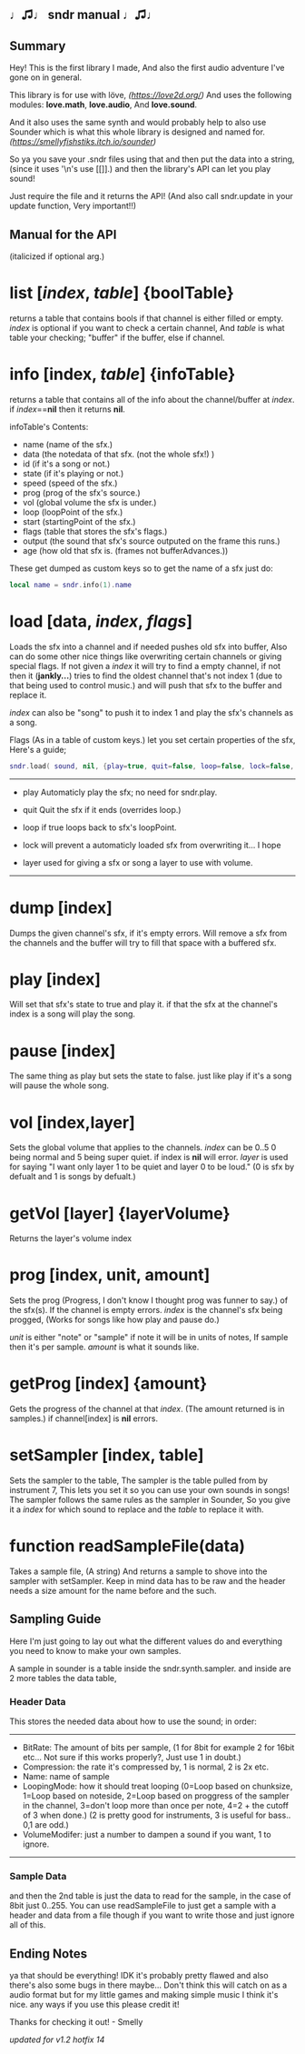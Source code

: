 **♩♫♩ sndr manual ♩♫♩**
-----------------------

Summary
-------

Hey! This is the first library I made,
And also the first audio adventure I've gone on in general.

This library is for use with löve, *(https://love2d.org/)*
And uses the following modules: **love.math**, **love.audio**, And **love.sound**.

And it also uses the same synth and would probably help to also use
Sounder which is what this whole library
is designed and named for. *(https://smellyfishstiks.itch.io/sounder)*

So ya you save your .sndr files using that and then put the data into a string,
(since it uses '\n's use [[]].)
and then the library's API can let you play sound!


Just require the file and it returns the API!
(And also call sndr.update in your update function, Very important!!)

Manual for the API
------------------
(italicized if optional arg.)



list [*index*, *table*] {boolTable}
===================================
returns a table that contains bools if that channel is either filled or empty.
*index* is optional if you want to check a certain channel,
And *table* is what table your checking; "buffer" if the buffer, else if channel.



info [index, *table*] {infoTable}
=================================
returns a table that contains all of the info about the channel/buffer at *index*.
if *index*==**nil** then it returns **nil**.

infoTable's Contents:
- name (name of the sfx.)
- data (the notedata of that sfx. (not the whole sfx!) )
- id (if it's a song or not.)
- state (if it's playing or not.)
- speed (speed of the sfx.)
- prog (prog of the sfx's source.)
- vol (global volume the sfx is under.)
- loop (loopPoint of the sfx.)
- start (startingPoint of the sfx.)
- flags (table that stores the sfx's flags.)
- output (the sound that sfx's source outputed on the frame this runs.)
- age (how old that sfx is. (frames not bufferAdvances.))

These get dumped as custom keys so to get the name of a sfx just do:
```lua
local name = sndr.info(1).name
```



load [data, *index*, *flags*]
=============================
Loads the sfx into a channel and if needed pushes old sfx into buffer,
Also can do some other nice things like overwriting certain
channels or giving special flags.
If not given a *index* it will try to find a empty channel, if not then
it (**jankly...**) tries to find the oldest channel
that's not index 1 (due to that being used to control music.)
and will push that sfx to the buffer and replace it.

*index* can also be "song" to push it to index 1 and play the sfx's channels
as a song.

Flags (As in a table of custom keys.) let you set certain properties of the sfx,
Here's a guide;
```lua
sndr.load( sound, nil, {play=true, quit=false, loop=false, lock=false, layer=0} )
```

---------------------------------------------------
 - play
 Automaticly play the sfx; no need for sndr.play.
 
 - quit
 Quit the sfx if it ends (overrides loop.)
 
 - loop
 if true loops back to sfx's loopPoint.
 
 - lock
 will prevent a automaticly loaded sfx from overwriting it... I hope
 
 - layer
 used for giving a sfx or song a layer to use with volume.
---------------------------------------------------



dump [index]
============
Dumps the given channel's sfx, if it's empty errors.
Will remove a sfx from the channels and the buffer will try to fill that
space with a buffered sfx.



play [index]
============
Will set that sfx's state to true and play it.
if that the sfx at the channel's index is a song will play the song.



pause [index]
=============
The same thing as play but sets the state to false.
just like play if it's a song will pause the whole song.



vol [index,layer]
===========
Sets the global volume that applies to the channels.
*index* can be 0..5 0 being normal and 5 being super quiet.
if index is **nil** will error.
*layer* is used for saying "I want only layer 1 to be quiet and layer 0 to be loud." (0 is sfx by defualt and 1 is songs by defualt.)



getVol [layer] {layerVolume}
=====================
Returns the layer's volume index



prog [index, unit, amount]
=========================
Sets the prog (Progress, I don't know I thought prog was funner to say.) of the sfx(s).
If the channel is empty errors.
*index* is the channel's sfx being progged, (Works for songs like how play and pause do.)

*unit* is either "note" or "sample" if note it will be in units of notes,
If sample then it's per sample.
*amount* is what it sounds like.



getProg [index] {amount}
========================
Gets the progress of the channel at that *index*.
(The amount returned is in samples.)
if channel[index] is **nil** errors.



setSampler [index, table]
=========================
Sets the sampler to the table,
The sampler is the table pulled from by instrument 7,
This lets you set it so you can use your own sounds in songs!
The sampler follows the same rules as the sampler in Sounder,
So you give it a *index* for which sound to replace and the *table* to replace it with.



function readSampleFile(data)
==============================
Takes a sample file, (A string) And returns a sample to shove into the sampler with setSampler.
Keep in mind data has to be raw and the header needs a size amount for the name before and the such.



Sampling Guide
--------------
Here I'm just going to lay out what the different values do and everything you need to know to make your own samples.

A sample in sounder is a table inside the sndr.synth.sampler. and inside are 2 more tables the data table,
### Header Data
This stores the needed data about how to use the sound; in order:

---------------------------------------------------
- BitRate: The amount of bits per sample, (1 for 8bit for example 2 for 16bit etc... Not sure if this works properly?, Just use 1 in doubt.)
- Compression: the rate it's compressed by, 1 is normal, 2 is 2x etc.
- Name: name of sample
- LoopingMode: how it should treat looping (0=Loop based on chunksize, 1=Loop based on noteside, 2=Loop based on proggress of the sampler in the channel, 3=don't loop more than once per note, 4=2 + the cutoff of 3 when done.) (2 is pretty good for instruments, 3 is useful for bass.. 0,1 are odd.)
- VolumeModifer: just a number to dampen a sound if you want, 1 to ignore.
---------------------------------------------------

### Sample Data
and then the 2nd table is just the data to read for the sample, in the case of 8bit just 0..255.
You can use readSampleFile to just get a sample with a header and data from a file though if you want to write those and just ignore all of this.



Ending Notes
------------
ya that should be everything! IDK it's probably pretty
flawed and also there's also some bugs in there maybe...
Don't think this will catch on as a audio format but for my little games and
making simple music I think it's nice. any ways if you use this please credit it!

Thanks for checking it out! - Smelly


*updated for v1.2 hotfix 14*

